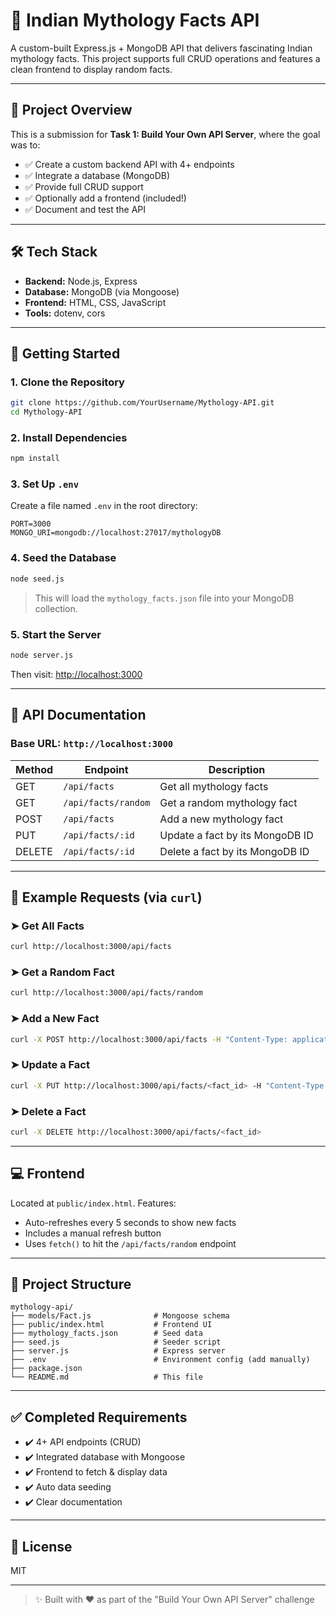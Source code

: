 ﻿# 🌟 Indian Mythology Facts API

A custom-built Express.js + MongoDB API that delivers fascinating Indian mythology facts. This project supports full CRUD operations and features a clean frontend to display random facts.

---

## 🧠 Project Overview

This is a submission for **Task 1: Build Your Own API Server**, where the goal was to:

- ✅ Create a custom backend API with 4+ endpoints
- ✅ Integrate a database (MongoDB)
- ✅ Provide full CRUD support
- ✅ Optionally add a frontend (included!)
- ✅ Document and test the API

---

## 🛠️ Tech Stack

- **Backend:** Node.js, Express
- **Database:** MongoDB (via Mongoose)
- **Frontend:** HTML, CSS, JavaScript
- **Tools:** dotenv, cors

---

## 🚀 Getting Started

### 1. Clone the Repository

```bash
git clone https://github.com/YourUsername/Mythology-API.git
cd Mythology-API
```

### 2. Install Dependencies

```bash
npm install
```

### 3. Set Up `.env`

Create a file named `.env` in the root directory:

```env
PORT=3000
MONGO_URI=mongodb://localhost:27017/mythologyDB
```

### 4. Seed the Database

```bash
node seed.js
```

> This will load the `mythology_facts.json` file into your MongoDB collection.

### 5. Start the Server

```bash
node server.js
```

Then visit: [http://localhost:3000](http://localhost:3000)

---

## 📄 API Documentation

### Base URL: `http://localhost:3000`

| Method | Endpoint            | Description                     |
| ------ | ------------------- | ------------------------------- |
| GET    | `/api/facts`        | Get all mythology facts         |
| GET    | `/api/facts/random` | Get a random mythology fact     |
| POST   | `/api/facts`        | Add a new mythology fact        |
| PUT    | `/api/facts/:id`    | Update a fact by its MongoDB ID |
| DELETE | `/api/facts/:id`    | Delete a fact by its MongoDB ID |

---

## 🧪 Example Requests (via `curl`)

### ➤ Get All Facts

```bash
curl http://localhost:3000/api/facts
```

### ➤ Get a Random Fact

```bash
curl http://localhost:3000/api/facts/random
```

### ➤ Add a New Fact

```bash
curl -X POST http://localhost:3000/api/facts -H "Content-Type: application/json" -d '{"fact": "Ganesha wrote the Mahabharata as Vyasa dictated it."}'
```

### ➤ Update a Fact

```bash
curl -X PUT http://localhost:3000/api/facts/<fact_id> -H "Content-Type: application/json" -d '{"fact": "Updated mythological fact"}'
```

### ➤ Delete a Fact

```bash
curl -X DELETE http://localhost:3000/api/facts/<fact_id>
```

---

## 💻 Frontend

Located at `public/index.html`. Features:

- Auto-refreshes every 5 seconds to show new facts
- Includes a manual refresh button
- Uses `fetch()` to hit the `/api/facts/random` endpoint

---

## 📁 Project Structure

```
mythology-api/
├── models/Fact.js              # Mongoose schema
├── public/index.html           # Frontend UI
├── mythology_facts.json        # Seed data
├── seed.js                     # Seeder script
├── server.js                   # Express server
├── .env                        # Environment config (add manually)
├── package.json
└── README.md                   # This file
```

---

## ✅ Completed Requirements

- ✔️ 4+ API endpoints (CRUD)
- ✔️ Integrated database with Mongoose
- ✔️ Frontend to fetch & display data
- ✔️ Auto data seeding
- ✔️ Clear documentation

---

## 📄 License

MIT

---

> ✨ Built with ❤️ as part of the "Build Your Own API Server" challenge
